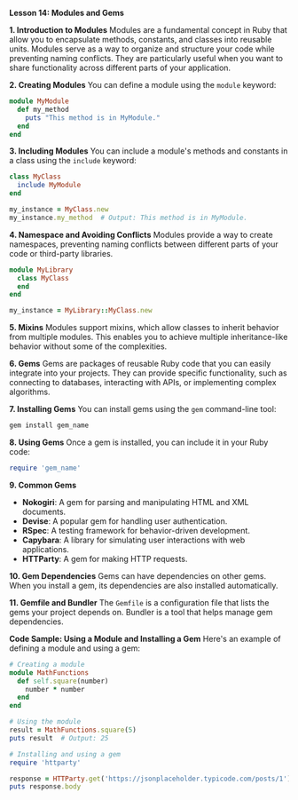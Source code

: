 **Lesson 14: Modules and Gems**

**1. Introduction to Modules**
Modules are a fundamental concept in Ruby that allow you to encapsulate methods, constants, and classes into reusable units. Modules serve as a way to organize and structure your code while preventing naming conflicts. They are particularly useful when you want to share functionality across different parts of your application.

**2. Creating Modules**
You can define a module using the `module` keyword:

```ruby
module MyModule
  def my_method
    puts "This method is in MyModule."
  end
end
```

**3. Including Modules**
You can include a module's methods and constants in a class using the `include` keyword:

```ruby
class MyClass
  include MyModule
end

my_instance = MyClass.new
my_instance.my_method  # Output: This method is in MyModule.
```

**4. Namespace and Avoiding Conflicts**
Modules provide a way to create namespaces, preventing naming conflicts between different parts of your code or third-party libraries.

```ruby
module MyLibrary
  class MyClass
  end
end

my_instance = MyLibrary::MyClass.new
```

**5. Mixins**
Modules support mixins, which allow classes to inherit behavior from multiple modules. This enables you to achieve multiple inheritance-like behavior without some of the complexities.

**6. Gems**
Gems are packages of reusable Ruby code that you can easily integrate into your projects. They can provide specific functionality, such as connecting to databases, interacting with APIs, or implementing complex algorithms.

**7. Installing Gems**
You can install gems using the `gem` command-line tool:

```bash
gem install gem_name
```

**8. Using Gems**
Once a gem is installed, you can include it in your Ruby code:

```ruby
require 'gem_name'
```

**9. Common Gems**
- **Nokogiri**: A gem for parsing and manipulating HTML and XML documents.
- **Devise**: A popular gem for handling user authentication.
- **RSpec**: A testing framework for behavior-driven development.
- **Capybara**: A library for simulating user interactions with web applications.
- **HTTParty**: A gem for making HTTP requests.

**10. Gem Dependencies**
Gems can have dependencies on other gems. When you install a gem, its dependencies are also installed automatically.

**11. Gemfile and Bundler**
The `Gemfile` is a configuration file that lists the gems your project depends on. Bundler is a tool that helps manage gem dependencies.

**Code Sample: Using a Module and Installing a Gem**
Here's an example of defining a module and using a gem:

```ruby
# Creating a module
module MathFunctions
  def self.square(number)
    number * number
  end
end

# Using the module
result = MathFunctions.square(5)
puts result  # Output: 25

# Installing and using a gem
require 'httparty'

response = HTTParty.get('https://jsonplaceholder.typicode.com/posts/1')
puts response.body
```
